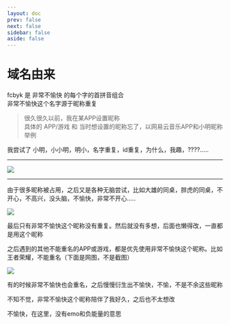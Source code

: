 ```yaml
---
layout: doc
prev: false
next: false
sidebar: false
aside: false
---
```


# 域名由来
fcbyk 是 非常不愉快 的每个字的首拼音组合<br>
非常不愉快这个名字源于昵称重复
> 很久很久以前，我在某APP设置昵称 <br>
> 具体的 APP/游戏 和 当时想设置的昵称忘了，以网易云音乐APP和小明昵称举例

我尝试了 小明，小小明，明小，名字重复，id重复，为什么，我趣，????..... 

------

![](https://user-images.githubusercontent.com/101487905/211132451-e4f08849-4ee0-411f-8882-7c84a3862146.gif)

------

由于很多昵称被占用，之后又是各种无脑尝试，比如大雄的同桌，胖虎的同桌，不开心，不高兴，没头脑，不愉快，非常不开心.....

![](https://user-images.githubusercontent.com/101487905/211133219-7f840601-6a2f-4aab-a3d0-e8ab7b189f99.png)

最后只有非常不愉快这个昵称没有重复。然后就没有多想，后面也懒得改，一直都是用这个昵称

之后遇到的其他不能重名的APP或游戏，都是优先使用非常不愉快这个昵称。比如王者荣耀，不能重名（下面是网图，不是截图）

![](https://user-images.githubusercontent.com/101487905/211133769-74cc86ce-190b-48d7-80ee-4b7b80825734.png)

有的时候非常不愉快也会重名，之后慢慢衍生出不愉快，不愉，不是不余这些昵称

不知不觉，非常不愉快这个昵称陪伴了我好久，之后也不太想改

不愉快，在这里，没有emo和负能量的意思